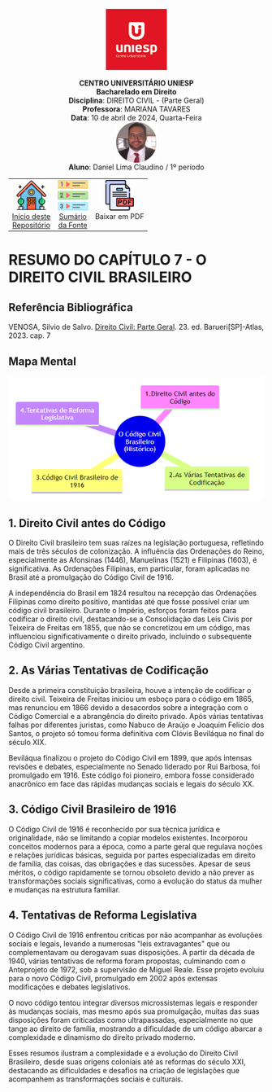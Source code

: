 <div align="center">

<p align="center"><img height="120" src="../../../figuras/LOGO_UNIESP.png"> </p>

<p align="center"><b>CENTRO UNIVERSITÁRIO UNIESP</b><br>
<b>Bacharelado em Direito</b><br>
<b>Disciplina</b>: DIREITO CIVIL - (Parte Geral)<br>
<b>Professora</b>: MARIANA TAVARES<br>
<b>Data</b>: 10 de abril de 2024, Quarta-Feira<br>
<img align="center" src="../../../figuras/FOTO_PERFIL_DANIEL_CLAUDINO_2023.png" width="80"><br>
<b>Aluno</b>: Daniel Lima Claudino / 1º período<br>
 </p>
</div>

<table align="center" border="0">
  <tr>
    <td align="center" valign="top">
      <a href="../../../README.md">
        <img src="https://github.com/dnlclaudino/imagens/blob/master/icones/icone-casa2.png?raw=true" heigh="60" width="60"><br>Início deste <br>Repositório
      </a>
    </td>
    <td align="center" valign="top">
      <a href="../README.md">
        <img src="https://github.com/dnlclaudino/imagens/blob/master/icones/icone-sumario.png?raw=true" heigh="60" width="60"><br>Sumário<br>da Fonte
      </a>
    </td>
    <td align="center" valign="top">
        <img src="https://github.com/dnlclaudino/imagens/blob/master/icones-aplicativos/pdf/pdf.png?raw=true" heigh="60" width="60"><br>Baixar em PDF
    </td>
  </tr>
</table>

# RESUMO DO CAPÍTULO 7 - O DIREITO CIVIL BRASILEIRO

## Referência Bibliográfica

VENOSA, Silvio de Salvo. [Direito Civil: Parte Geral](https://drive.google.com/file/d/1yhR20FsPBLz2i3xDgKPWcJiFUVnTLv0S/view?usp=drive_link). 23. ed. Barueri[SP]-Atlas, 2023. cap. 7

## Mapa Mental

<center>

<img src="../figuras/mapa-mental-capitulo-7-o-direito-civil-brasileiro-livro-silvo-de-salvo-venosa.png">

</center>

## 1. Direito Civil antes do Código

O Direito Civil brasileiro tem suas raízes na legislação portuguesa, refletindo mais de três séculos de colonização. A influência das Ordenações do Reino, especialmente as Afonsinas (1446), Manuelinas (1521) e Filipinas (1603), é significativa. As Ordenações Filipinas, em particular, foram aplicadas no Brasil até a promulgação do Código Civil de 1916.

A independência do Brasil em 1824 resultou na recepção das Ordenações Filipinas como direito positivo, mantidas até que fosse possível criar um código civil brasileiro. Durante o Império, esforços foram feitos para codificar o direito civil, destacando-se a Consolidação das Leis Civis por Teixeira de Freitas em 1855, que não se concretizou em um código, mas influenciou significativamente o direito privado, incluindo o subsequente Código Civil argentino.

## 2. As Várias Tentativas de Codificação

Desde a primeira constituição brasileira, houve a intenção de codificar o direito civil. Teixeira de Freitas iniciou um esboço para o código em 1865, mas renunciou em 1866 devido a desacordos sobre a integração com o Código Comercial e a abrangência do direito privado. Após várias tentativas falhas por diferentes juristas, como Nabuco de Araújo e Joaquim Felício dos Santos, o projeto só tomou forma definitiva com Clóvis Beviláqua no final do século XIX.

Beviláqua finalizou o projeto do Código Civil em 1899, que após intensas revisões e debates, especialmente no Senado liderado por Rui Barbosa, foi promulgado em 1916. Este código foi pioneiro, embora fosse considerado anacrônico em face das rápidas mudanças sociais e legais do século XX.

## 3. Código Civil Brasileiro de 1916

O Código Civil de 1916 é reconhecido por sua técnica jurídica e originalidade, não se limitando a copiar modelos existentes. Incorporou conceitos modernos para a época, como a parte geral que regulava noções e relações jurídicas básicas, seguida por partes especializadas em direito de família, das coisas, das obrigações e das sucessões. Apesar de seus méritos, o código rapidamente se tornou obsoleto devido a não prever as transformações sociais significativas, como a evolução do status da mulher e mudanças na estrutura familiar.

## 4. Tentativas de Reforma Legislativa

O Código Civil de 1916 enfrentou críticas por não acompanhar as evoluções sociais e legais, levando a numerosas "leis extravagantes" que ou complementavam ou derogavam suas disposições. A partir da década de 1940, várias tentativas de reforma foram propostas, culminando com o Anteprojeto de 1972, sob a supervisão de Miguel Reale. Esse projeto evoluiu para o novo Código Civil, promulgado em 2002 após extensas modificações e debates legislativos.

O novo código tentou integrar diversos microssistemas legais e responder às mudanças sociais, mas mesmo após sua promulgação, muitas das suas disposições foram criticadas como ultrapassadas, especialmente no que tange ao direito de família, mostrando a dificuldade de um código abarcar a complexidade e dinamismo do direito privado moderno.

Esses resumos ilustram a complexidade e a evolução do Direito Civil Brasileiro, desde suas origens coloniais até as reformas do século XXI, destacando as dificuldades e desafios na criação de legislações que acompanhem as transformações sociais e culturais.